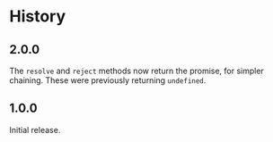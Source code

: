# History

## 2.0.0

The `resolve` and `reject` methods now return the promise, for simpler chaining.
These were previously returning `undefined`.

## 1.0.0

Initial release.
